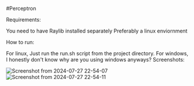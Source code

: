 #Perceptron

Requirements:

You need to have Raylib installed separately 
Preferably a linux enviornment 

How to run:

For linux, Just run the run.sh script from the project directory.
For windows, I honestly don't know why are you using windows anyways? 
Screenshots: 

![Screenshot from 2024-07-27 22-54-07](https://github.com/user-attachments/assets/0fe4c36a-7d71-4399-aab2-1c7a1a04efb3)
![Screenshot from 2024-07-27 22-54-11](https://github.com/user-attachments/assets/8fa81607-22a4-4f51-8a44-146c4431ce9d)
